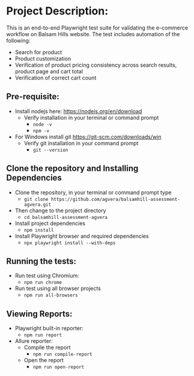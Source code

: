 # Project Description:
This is an end-to-end Playwright test suite for validating the e-commerce workflow on Balsam Hills website.
The test includes automation of the following:
- Search for product
- Product customization
- Verification of product pricing consistency across search results, product page and cart total
- Verification of correct cart count


## Pre-requisite:
- Install nodejs here: https://nodejs.org/en/download
  - Verify installation in your terminal or command prompt
    - ```node -v```
    - ```npm -v``` 
- For Windows install git https://git-scm.com/downloads/win
  - Verify git installation in your command prompt
    - ```git --version```
 
## Clone the repository and Installing Dependencies
- Clone the repository, in your terminal or command prompt type
  - ```git clone https://github.com/agvera/balsamhill-assessment-agvera.git```
- Then change to the project directory
  - ```cd balsamhill-assessment-agvera```
- Install project dependencies
  - ```npm install```
- Install Playwright browser and required dependencies
  - ```npx playwright install --with-deps```
 
## Running the tests:
- Run test using Chromium:
  - ```npm run chrome```
- Run test using all browser projects
  - ```npm run all-browsers```

## Viewing Reports:
- Playwright built-in reporter:
  - ```npm run report```
- Allure reporter:
  - Compile the report
    - ```npm run compile-report```
  - Open the report
    - ```npm run open-report```
        
